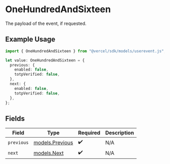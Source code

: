 # OneHundredAndSixteen

The payload of the event, if requested.

## Example Usage

```typescript
import { OneHundredAndSixteen } from "@vercel/sdk/models/userevent.js";

let value: OneHundredAndSixteen = {
  previous: {
    enabled: false,
    totpVerified: false,
  },
  next: {
    enabled: false,
    totpVerified: false,
  },
};
```

## Fields

| Field                                    | Type                                     | Required                                 | Description                              |
| ---------------------------------------- | ---------------------------------------- | ---------------------------------------- | ---------------------------------------- |
| `previous`                               | [models.Previous](../models/previous.md) | :heavy_check_mark:                       | N/A                                      |
| `next`                                   | [models.Next](../models/next.md)         | :heavy_check_mark:                       | N/A                                      |